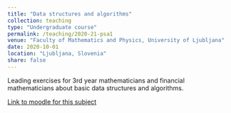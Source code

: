 ```yaml
---
title: "Data structures and algorithms"
collection: teaching
type: "Undergraduate course"
permalink: /teaching/2020-21-psa1
venue: "Faculty of Mathematics and Physics, University of Ljubljana"
date: 2020-10-01
location: "Ljubljana, Slovenia"
share: false
---
```


Leading exercises for 3rd year mathematicians and financial mathematicians about basic data structures and algorithms.

[Link to moodle for this subject](https://ucilnica2021.fmf.uni-lj.si/course/view.php?id=29)
